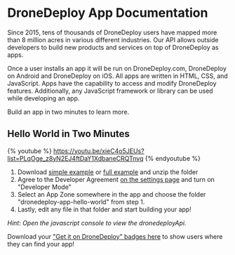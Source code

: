 # DroneDeploy App Documentation

Since 2015, tens of thousands of DroneDeploy users have mapped more than 8 million acres in various different industries. Our API allows outside developers to build new products and services on top of DroneDeploy as apps.

Once a user installs an app it will be run on DroneDeploy.com, DroneDeploy on Android and DroneDeploy on iOS. All apps are written in HTML, CSS, and JavaScript. Apps have the capability to access and modify DroneDeploy features. Additionally, any JavaScript framework or library can be used while developing an app.

Build an app in two minutes to learn more.

## Hello World in Two Minutes

{% youtube %} https://youtu.be/xieC4o5JEUs?list=PLqOge_z8yN2EJ4ftDaY1XdbaneCRQTnvq {% endyoutube %}

1. Download [simple example](https://s3.amazonaws.com/drone-deploy-plugins/templates/dronedeploy-app-hello-world.zip) or [full example](https://s3.amazonaws.com/drone-deploy-plugins/templates/dronedeploy-expand-example.zip) and unzip the folder
2. Agree to the Developer Agreement [on the settings page](https://www.dronedeploy.com/app2/settings) and turn on "Developer Mode"
3. Select an App Zone somewhere in the app and choose the folder "dronedeploy-app-hello-world" from step 1.
4. Lastly, edit any file in that folder and start building your app!

_Hint: Open the javascript console to view the dronedeployApi._

Download your ["Get it on DroneDeploy" badges here](https://www.dropbox.com/sh/a3baugjz3e2r0pj/AAAGaGrclU3aBFye3pBH2sgDa?dl=0) to show users where they can find your app!
